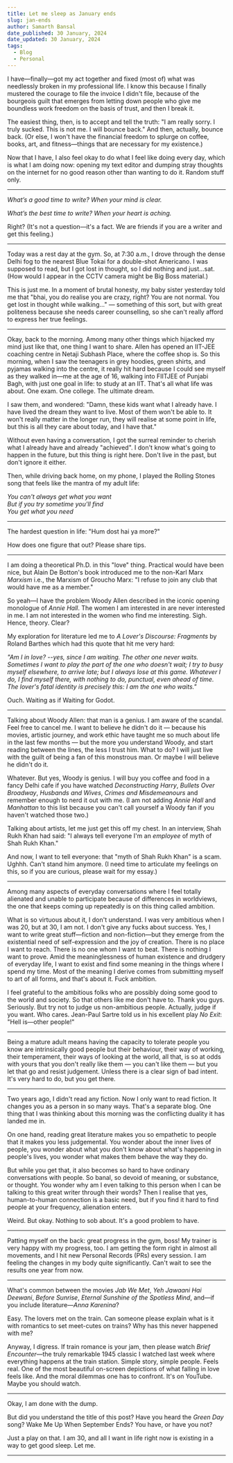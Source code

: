 ```yaml
---
title: Let me sleep as January ends
slug: jan-ends
author: Samarth Bansal
date_published: 30 January, 2024
date_updated: 30 January, 2024
tags:
  - Blog
  - Personal
---
```

I have—finally—got my act together and fixed (most of) what was needlessly broken in my professional life. I know this because I finally mustered the courage to file the invoice I didn't file, because of the bourgeois guilt that emerges from letting down people who give me boundless work freedom on the basis of trust, and then I break it.

The easiest thing, then, is to accept and tell the truth: "I am really sorry. I truly sucked. This is not me. I will bounce back." And then, actually, bounce back. (Or else, I won't have the financial freedom to splurge on coffee, books, art, and fitness—things that are necessary for my existence.)

Now that I have, I also feel okay to do what I feel like doing every day, which is what I am doing now: opening my text editor and dumping stray thoughts on the internet for no good reason other than wanting to do it. Random stuff only.

---

*What’s a good time to write?*
*When your mind is clear.* 

*What’s the best time to write?*
*When your heart is aching.*

Right? (It's not a question—it's a fact. We are friends if you are a writer and get this feeling.)

---

Today was a rest day at the gym. So, at 7:30 a.m., I drove through the dense Delhi fog to the nearest Blue Tokai for a double-shot Americano. I was supposed to read, but I got lost in thought, so I did nothing and just...sat. (How would I appear in the CCTV camera might be Big Boss material.)

This is just me. In a moment of brutal honesty, my baby sister yesterday told me that "bhai, you do realise you are crazy, right? You are not normal. You get lost in thought while walking..." — something of this sort, but with great politeness because she needs career counselling, so she can't really afford to express her true feelings.

---

Okay, back to the morning. Among many other things which hijacked my mind just like that, one thing I want to share. Allen has opened an IIT-JEE coaching centre in Netaji Subhash Place, where the coffee shop is. So this morning, when I saw the teenagers in grey hoodies, green shirts, and pyjamas walking into the centre, it really hit hard because I could see myself as they walked in—me at the age of 16, walking into FIITJEE of Punjabi Bagh, with just one goal in life: to study at an IIT. That's all what life was about. One exam. One college. The ultimate dream.

I saw them, and wondered: "Damn, these kids want what I already have. I have lived the dream they want to live. Most of them won't be able to. It won't really matter in the longer run, they will realise at some point in life, but this is all they care about today, and I have that."

Without even having a conversation, I got the surreal reminder to cherish what I already have and already "achieved". I don't know what's going to happen in the future, but this thing is right here. Don't live in the past, but don't ignore it either.

Then, while driving back home, on my phone, I played the Rolling Stones song that feels like the mantra of my adult life:

*You can't always get what you want*  
*But if you try sometime you'll find*  
*You get what you need*

---

The hardest question in life: "Hum dost hai ya more?" 

How does one figure that out? Please share tips. 

---

I am doing a theoretical Ph.D. in this "love" thing. Practical would have been nice, but Alain De Botton's book introduced me to the non-Karl Marx _Marxism_ i.e., the Marxism of Groucho Marx: "I refuse to join any club that would have me as a member."

So yeah—I have the problem Woody Allen described in the iconic opening monologue of _Annie Hall_. The women I am interested in are never interested in me. I am not interested in the women who find me interesting. Sigh. Hence, theory. Clear?

My exploration for literature led me to *A Lover's Discourse: Fragments* by Roland Barthes which had this quote that hit me very hard: 

*"Am I in love? --yes, since I am waiting. The other one never waits. Sometimes I want to play the part of the one who doesn't wait; I try to busy myself elsewhere, to arrive late; but I always lose at this game. Whatever I do, I find myself there, with nothing to do, punctual, even ahead of time. The lover's fatal identity is precisely this: I am the one who waits."*

Ouch. Waiting as if Waiting for Godot. 

---

Talking about Woody Allen: that man is a genius. I am aware of the scandal. Feel free to cancel me. I want to believe he didn't do it — because his movies, artistic journey, and work ethic have taught me so much about life in the last few months — but the more you understand Woody, and start reading between the lines, the less I trust him. What to do? I will just live with the guilt of being a fan of this monstrous man. Or maybe I will believe he didn't do it.

Whatever. But yes, Woody is genius. I will buy you coffee and food in a fancy Delhi cafe if you have watched *Deconstructing Harry*, *Bullets Over Broadway*, *Husbands and Wives*, *Crimes and Misdemeanours* and remember enough to nerd it out with me. (I am not adding *Annie Hall* and *Manhattan* to this list because you can't call yourself a Woody fan if you haven't watched those two.)

Talking about artists, let me just get this off my chest. In an interview, Shah Rukh Khan had said: "I always tell everyone I'm an _employee_ of myth of Shah Rukh Khan."

And now, I want to tell everyone: that "myth of Shah Rukh Khan" is a scam. Ughhh. Can't stand him anymore. (I need time to articulate my feelings on this, so if you are curious, please wait for my essay.)

---

Among many aspects of everyday conversations where I feel totally alienated and unable to participate because of differences in worldviews, the one that keeps coming up repeatedly is on this thing called ambition.

What is so virtuous about it, I don't understand. I was very ambitious when I was 20, but at 30, I am not. I don't give any fucks about success. Yes, I want to write great stuff—fiction and non-fiction—but they emerge from the existential need of self-expression and the joy of creation. There is no place I want to reach. There is no one whom I want to beat. There is nothing I want to prove. Amid the meaninglessness of human existence and drudgery of everyday life, I want to exist and find some meaning in the things where I spend my time. Most of the meaning I derive comes from submitting myself to art of all forms, and that's about it. Fuck ambition.

I feel grateful to the ambitious folks who are possibly doing some good to the world and society. So that others like me don't have to. Thank you guys. Seriously. But try not to judge us non-ambitious people. Actually, judge if you want. Who cares. Jean-Paul Sartre told us in his excellent play _No Exit_: "Hell is—other people!"

---

Being a mature adult means having the capacity to tolerate people you know are intrinsically good people but their behaviour, their way of working, their temperament, their ways of looking at the world, all that, is so at odds with yours that you don't really like them — you can't like them — but you let that go and resist judgement. Unless there is a clear sign of bad intent. It's very hard to do, but you get there.

---

Two years ago, I didn't read any fiction. Now I only want to read fiction. It changes you as a person in so many ways. That's a separate blog. One thing that I was thinking about this morning was the conflicting duality it has landed me in.

On one hand, reading great literature makes you so empathetic to people that it makes you less judgemental. You wonder about the inner lives of people, you wonder about what you don't know about what's happening in people's lives, you wonder what makes them behave the way they do.

But while you get that, it also becomes so hard to have ordinary conversations with people. So banal, so devoid of meaning, or substance, or thought. You wonder why am I even talking to this person when I can be talking to this great writer through their words? Then I realise that yes, human-to-human connection is a basic need, but if you find it hard to find people at your frequency, alienation enters.

Weird. But okay. Nothing to sob about. It's a good problem to have.

---

Patting myself on the back: great progress in the gym, boss! My trainer is very happy with my progress, too. I am getting the form right in almost all movements, and I hit new Personal Records (PRs) every session. I am feeling the changes in my body quite significantly. Can't wait to see the results one year from now.

---

What's common between the movies _Jab We Met_, _Yeh Jawaani Hai Deewani_, _Before Sunrise_, _Eternal Sunshine of the Spotless Mind_, and—if you include literature—_Anna Karenina_?

Easy. The lovers met on the train. Can someone please explain what is it with romantics to set meet-cutes on trains? Why has this never happened with me?

Anyway, I digress. If train romance is your jam, then please watch _Brief Encounter_—the truly remarkable 1945 classic I watched last week where everything happens at the train station. Simple story, simple people. Feels real. One of the most beautiful on-screen depictions of what falling in love feels like. And the moral dilemmas one has to confront. It's on YouTube. Maybe you should watch.

---

Okay, I am done with the dump. 

But did you understand the title of this post? Have you heard the _Green Day_ song? Wake Me Up When September Ends? You have, or have you not? 

Just a play on that. I am 30, and all I want in life right now is existing in a way to get good sleep. Let me.

---